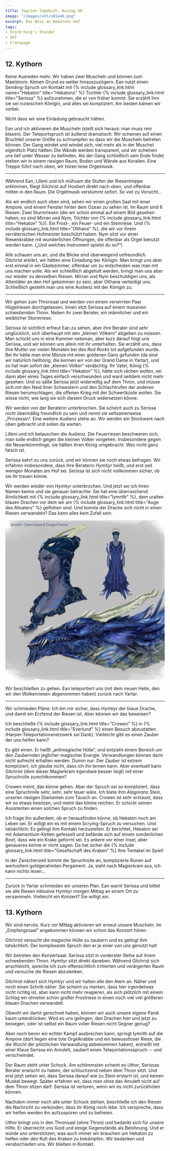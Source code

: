 ```yaml
---
title: Togrims Tagebuch, Auszug 40
image: "/images/skt/s01e40.png"
excerpt: Das Böse an Hekatons Hof
tags:
- Storm King's Thunder
- SKT
- Frontpage
---
```


## 12. Kythorn

Keine Ausreden mehr. Wir haben zwei Muscheln und können zum Maelstrom. Keinen Grund es weiter
hinauszuzögern. Ean nutzt einen Sending-Spruch um Kontakt mit {% include glossary_link.html
name="Hekaton" title="Hekatons" %}  Tochter {% include glossary_link.html title="Serissa" %}
aufzunehmen, die er von früher kommt. Sie erzählt ihm sie sei inzwischen Königin, und alles sei
kompliziert. Am besten kämen wir vorbei.

Nicht dass wir eine Einladung gebraucht hätten.

Ean und ich aktivieren die Muscheln (stellt sich heraus: man muss rein blasen). Der
Teleportspruch ist äußerst dramatisch: Wir scheinen auf einen Bruchteil unserer Größe zu schrumpfen
so dass wir die Muscheln betreten können. Der Gang windet und windet sich, viel mehr als in der
Muschel eigentlich Platz hätten: Die Wände werden transparent, und wir scheinen uns tief unter
Wasser zu befinden. Als der Gang schließlich sein Ende findet stehen wir in einem riesigen Raum,
Boden und Wände aus Korallen. Eine Treppe führt nach oben, wir hören leise Orgelmusik.

---

Während Ean, Lilleni und ich mühsam die Stufen der Riesentreppe erklimmen, fliegt Gilchrist auf
Hoobert direkt nach oben, und offenbar mitten in den Raum. Die Orgelmusik verstummt sofort. So viel
zu Vorsicht...

Als wir endlich auch oben sind, sehen wir einen großen Saal mit einer Ampore, und einem Fenster
hinter dem Ozean zu sehen ist. Im Raum sind 6 Riesen: Zwei Sturmriesen (die wir schon einmal auf
einem Bild gesehen haben; es sind *Mirran* und *Nym*, Töchter von {% include glossary_link.html
title="Hekaton" %}). Ein Frost-, ein Feuer- und ein Steinriese. Und {% include glossary_link.html
title="Olthana" %}, die wir vor ihrem verräterischen Hofmeister beschützt haben. Nym sitzt vor einer
Riesenkrabbe mit wunderlichen Öffnungen, die offenbar als Orgel benutzt werden kann. („Und welches
Instrument spielst du so?“)

Alle schauen uns an, und die Blicke sind überwiegend unfreundlich. Gilchrist erklärt, wir hätten
eine Einladung der Königin. Man bringt uns aber  erst einmal in ein Gästezimmer, offenbar um zu
entscheiden was man mit uns machen solle. Als wir schließlich abgeholt werden, bringt man  uns aber
nur wieder zu denselben Riesen. Mirran und Nym beschuldigen uns, als Attentäter an den Hof gekommen
zu sein, aber Olthana verteidigt uns. Schließlich gesteht man uns eine Audienz mit der Königin zu.

---

Wir gehen zum Thronsaal und werden von einem verwirrten Paar Hügelriesen durchgelassen. Innen sitzt
Serissa auf einem massiven *schwebenden* Thron. Neben ihr zwei Berater, ein männlicher und ein
weiblicher Sturmriese.

Serissa ist sichtlich erfreut Ean zu sehen, aber ihre Berater sind sehr unglücklich, sich überhaupt
mit den „kleinen Völkern“ abgeben zu müssen. Man schickt uns in eine Kammer nebenan, aber kurz
darauf folgt uns Serissa, und wir können uns allein mit ihr unterhalten. Sie erzählt uns, dass ihre
Mutter vor vielen Monaten bei den *Red Rocks* tot aufgefunden wurde. Bei ihr hätte man eine Münze
mit einer goldenen Gans gefunden (da sind wir natürlich hellhörig, die kennen wir von der Grand Dame
in Yartar), und so hat man sofort die „kleinen Völker“ verdächtig. Ihr Vater, König {% include
glossary_link.html title="Hekaton" %}, hätte sich rächen wollen, sei dann aber eines Tages einfach
verschwunden und ward seitdem nicht mehr gesehen. Und so säße Serissa jetzt widerwillig auf dem
Thron, und müsse sich mit den Neid ihrer Schwestern und den Schlachtrufen der anderen Riesen
herumschlagen, die offenen Krieg mit der Schwertküste wollen. Sie wisse nicht, wie lang sie sich
diesem Druck widersetzen könne.

Wir werden von der Beraterin unterbrochen. Sie scheint auch zu Serissa nicht übermäßig freundlich
zu sein und nennt sie seltsamerweise „Prinzessin“. Eine weitere Audienz stehe an. Wir werden
ein Stockwerk nach oben gebracht und sollen da warten.

Lilleni und ich belauschen die Audienz. Die Feuerriesen beschweren sich, man solle endlich gegen
die kleinen Völker vorgehen. Insbesondere gegen die Neuankömmlinge, sie hätten ihren König
umgebracht. Was nicht ganz falsch ist.

Serissa kehrt zu uns zurück, und wir können sie noch etwas befragen. Wir erfahren insbesondere, dass
ihre Beraterin *Hymtiyr* heißt, und erst seit wenigen Monaten am Hof sei. Serissa ist sich nicht
vollkommen sicher, ob sie ihr trauen könne.

Wir werden wieder von Hymtiyr unterbrochen. Und jetzt wo ich ihren Namen kenne und sie genauer
betrachte: Sie hat eine überraschend Ähnlichkeit mit {% include glossary_link.html title="Iymrith"
%}, dem uralten blauen Drachen vor dem wir am {% include glossary_link.html title="Auge des
Allvaters" %} geflohen sind. Und konnte der Drache sich nicht in einen Riesen verwandeln? Das kann
alles kein Zufall sein.

<img src='/images/skt/iymrith.jpg' class="auto" />

Wir beschließen zu gehen. Ean teleportiert uns (mit dem neuen Helm, den wir den Wolkenriesen
abgenommen haben) zurück nach Yartar.

---

Wir schmieden Pläne: Ich bin mir sicher, dass Hymtiyr der blaue Drache, und damit ein Erzfeind der
Riesen ist. Aber können wir das beweisen?

Ich beschließe {% include glossary_link.html title="Crowen" %} in {% include glossary_link.html
title="Everlund" %} einen Besuch abzustatten (Harper-Teleportationsnetzwerk sei Dank). Vielleicht
gibt es einen Zauber der uns helfen kann?

Es gibt einen. Er heißt „antimagische Hülle“, und entzieht einem Bereich um den Zaubernden jeglicher
magischer Energie. Verwandlungen können darin nicht aufrecht erhalten werden. Dumm nur: Der Zauber
ist extrem kompliziert, ich glaube nicht, dass ich ihn lernen kann. Aber eventuell kann Gilchrist
(dem dieser Magierkram irgendwie besser liegt) mit einer Spruchrolle zurechtkommen?

Crowen meint, das könne gehen. Aber der Spruch sei so kompliziert, dass eine Spruchrolle sehr, sehr,
sehr teuer wäre. Ich biete ihm *Alagorans Stein*, unseren riesigen Diamanten zum Tausch an. Crowen
ist sehr erstaunt, dass wir so etwas besitzen, und meint das könne reichen. Er schickt seinen
Assistenten einen solchen Spruch zu finden.

Ich frage ihn außerdem, ob er herausfinden könne, ob Hekaton noch am Leben sei. Er willigt ein es
mit einem Scrying-Spruch zu versuchen. Und tatsächlich: Es gelingt ihm Kontakt herzustellen. Er
berichtet, Hekaton sei mit Adamantium-Ketten gefesselt und befände sich auf einem sonderlichen Boot,
dass wie ein Krake geformt sei. Es ankere vor einer Insel, aber genaueres könne er nicht sagen. Da
hat sicher die {% include glossary_link.html title="Gesellschaft des Kraken" %} ihre Tentakel im
Spiel!

In der Zwischenzeit kommt die Spruchrolle an, komplizierte Runen auf wertvollem goldgerahmten
Pergament. Ja, sieht nach Magierkram aus, ich kann nichts lesen...

---

Zurück in Yartar schmieden wir unseren Plan. Ean warnt Serissa und bittet sie alle Riesen
inklusive Hymtiyr morgen Mittag an einem Ort zu versammeln. Vielleicht ein Konzert? Sie willigt ein.


## 13. Kythorn

Wir sind nervös. Kurz vor Mittag aktivieren wir erneut unsere Muscheln. Im „Empfangssaal“ angekommen
können wir schon das Konzert hören.

Gilchrist versucht die magische Hülle zu zaubern und es gelingt ihm tatsächlich. Der komplexeste
Spruch den er je einer von uns genutzt hat!

Wir betreten den Konzertsaal. Serissa sitzt in vorderster Reihe auf ihrem schwebenden Thron. Hymtiyr
sitzt direkt daneben. Während Gilchrist sich anschleicht, spreche ich zum offensichtlich irritierten
und verärgerten Raum und versuche die Riesen abzulenken.

Gilchrist nähert sich Hymtiyr und wir halten alle den Atem an. Näher und noch einen Schritt näher.
Sie scheint zu merken, dass hier irgendetwas nicht richtig ist, aber kann nicht mehr reagieren, als
sich plötzlich mit einem Schlag ein ohnehin schon großer Frostriese in einen noch viel viel größeren
blauen Drachen verwandelt.

Obwohl wir damit gerechnet haben, können wir auch unsere eigene Panik kaum unterdrücken. Wird es uns
gelingen, den Drachen hier und jetzt zu besiegen, oder ist selbst ein Raum voller Riesen nicht
Gegner genug?

Aber noch bevor ein echter Kampf ausbrechen kann, springt Iymrith auf die Ampore (dort liegen eine
tote Orgelkrabbe und ein bewusstloser Riese, die die Wucht der plötzlichen Verwandlung abbekommen
haben), entreißt mit einer Klaue Serissa ein Amulett, zaubert einen Teleportationsspruch -- und
verschwindet. 

Der Raum steht unter Schock. Am schlimmsten scheint es *Uthor*, Serissas Berater erwischt zu haben,
der schluchzend neben dem Thron sitzt. Und erst jetzt sehen wir, dass Serissa darauf wie zu Stein
erstarrt ist, und keinen Muskel bewegt. Später erfahren wir, dass man ohne das Amulett nicht auf
dem Thron sitzen darf. Serissa ist verloren, wenn wir es nicht zurückholen können.

Nachdem immer noch alle unter Schock stehen, beschließe ich den Riesen die Nachricht zu verkünden,
dass ihr König noch lebe. Ich verspreche, dass wir helfen werden ihn aufzuspüren und zu befreien.

Uthor bringt uns in den Thronsaal (ohne Thron) und bedankt sich für unsere Hilfe. Er überreicht uns
Gold und einige Gegenstände als Belohnung. Und er würde uns unterstützen, was auch immer wir
brauchen um Hekaton zu helfen oder den Kult des Kraken zu bekämpfen. Wir bedanken und verabschieden
uns. Wir bleiben in Kontakt.

